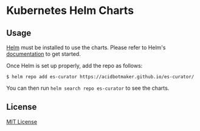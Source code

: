 # Kubernetes Helm Charts

## Usage

[Helm](https://helm.sh) must be installed to use the charts.
Please refer to Helm's [documentation](https://helm.sh/docs/) to get started.

Once Helm is set up properly, add the repo as follows:

```console
$ helm repo add es-curator https://acidbotmaker.github.io/es-curator/
```

You can then run `helm search repo es-curator` to see the charts.


## License

[MIT License](./LICENSE)
